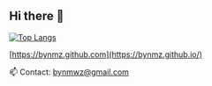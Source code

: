 ## Hi there 👋

<!--
**bynmz/bynmz** is a ✨ _special_ ✨ repository because its `README.md` (this file) appears on your GitHub profile.

Here are some ideas to get you started:

- 🔭 I’m currently working on ...
- 🌱 I’m currently learning ...
- 👯 I’m looking to collaborate on ...
- 🤔 I’m looking for help with ...
- 💬 Ask me about ...
- 📫 How to reach me: ...
- 😄 Pronouns: ...
- ⚡ Fun fact: ...
-->

[![Top Langs](https://github-readme-stats.vercel.app/api/top-langs/?username=bynmz&layout=compact)](https://github.com/anuraghazra/github-readme-stats)

[https://bynmz.github.com](https://bynmz.github.io/)

📫 Contact: bynmwz@gmail.com

